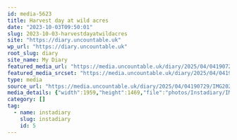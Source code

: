 ```yaml
---
id: media-5623
title: Harvest day at wild acres
date: "2023-10-03T09:50:01"
slug: 2023-10-03-harvestdayatwildacres
site: "https://diary.uncountable.uk"
wp_url: "https://diary.uncountable.uk"
root_slug: diary
site_name: My Diary
featured_media_url: "https://media.uncountable.uk/diary/2025/04/04190729/IMG20231003105001.webp"
featured_media_srcset: "https://media.uncountable.uk/diary/2025/04/04190729/IMG20231003105001-300x225.webp 300w, https://media.uncountable.uk/diary/2025/04/04190729/IMG20231003105001-1024x768.webp 1024w, https://media.uncountable.uk/diary/2025/04/04190729/IMG20231003105001-150x150.webp 150w, https://media.uncountable.uk/diary/2025/04/04190729/IMG20231003105001-640x480.webp 640w, https://media.uncountable.uk/diary/2025/04/04190729/IMG20231003105001.webp 1959w"
type: media
source_url: "https://media.uncountable.uk/diary/2025/04/04190729/IMG20231003105001.webp"
media_details: {"width":1959,"height":1469,"file":"photos/Instadiary/IMG20231003105001.webp","filesize":179808,"sizes":{"medium":{"file":"IMG20231003105001-300x225.webp","width":300,"height":225,"filesize":28180,"mime_type":"image/webp","source_url":"https://media.uncountable.uk/diary/2025/04/04190729/IMG20231003105001-300x225.webp"},"large":{"file":"IMG20231003105001-1024x768.webp","width":1024,"height":768,"filesize":186614,"mime_type":"image/webp","source_url":"https://media.uncountable.uk/diary/2025/04/04190729/IMG20231003105001-1024x768.webp"},"thumbnail":{"file":"IMG20231003105001-150x150.webp","width":150,"height":150,"filesize":10286,"mime_type":"image/webp","source_url":"https://media.uncountable.uk/diary/2025/04/04190729/IMG20231003105001-150x150.webp"},"mobwidth":{"file":"IMG20231003105001-640x480.webp","width":640,"height":480,"filesize":98110,"mime_type":"image/webp","source_url":"https://media.uncountable.uk/diary/2025/04/04190729/IMG20231003105001-640x480.webp"},"full":{"file":"IMG20231003105001.webp","width":1959,"height":1469,"mime_type":"image/webp","source_url":"https://media.uncountable.uk/diary/2025/04/04190729/IMG20231003105001.webp"}},"image_meta":{"aperture":"0","credit":"","camera":"","caption":"","created_timestamp":"0","copyright":"","focal_length":"0","iso":"0","shutter_speed":"0","title":"","orientation":"0","keywords":[]}}
category: []
tag:
  - name: instadiary
    slug: instadiary
    id: 5
---
```


